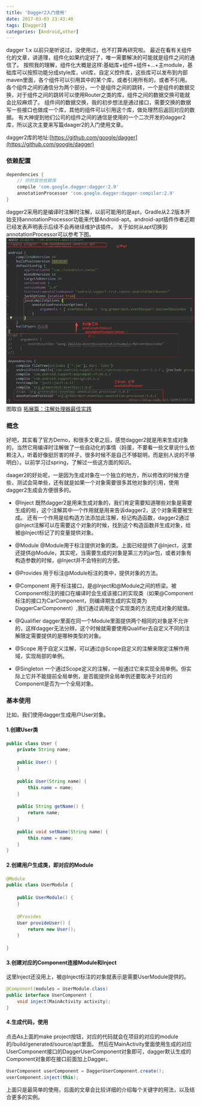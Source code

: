 ```yaml
---
title: 'Dagger2入门使用'
date: 2017-03-03 23:43:40
tags: [Dagger2]
categories: [Android,other]
---
```


dagger 1.x 以前只是听说过，没使用过，也不打算再研究啦。
最近在看有关组件化的文章，讲道理，组件化如果约定好了，唯一需要解决的可能就是组件之间的通信了。
按照我的理解，组件化大概是这样:基础库+组件+组件+...+主module，基础库可以按照功能分成style库，util库，自定义控件库，这些库可以发布到内部maven里面，各个组件可以引用其中的某个库，或者引用所有的，或者不引用。
各个组件之间的通信分为两个部分，一个是组件之间的跳转，一个是组件的数据交换，对于组件之间的跳转可以使用Router之类的库，组件之间的数据交换可能就会比较麻烦了。
组件间的数据交换，我的初步想法是通过接口，需要交换的数据写一些接口也做成一个库，其他的组件可以引用这个库，做处理然后返回对应的数据。
有大神提到他们公司的组件之间的通信是使用的一个二次开发的dagger2库，所以这次主要来写篇daager2的入门使用文章。

dagger2库的地址:[https://github.com/google/dagger](https://github.com/google/dagger)

### 依赖配置
```groovy
dependencies {
    // 你的其他依赖库
    compile 'com.google.dagger:dagger:2.9'
    annotationProcessor 'com.google.dagger:dagger-compiler:2.9'
}
```
dagger2采用的是编译时注解时注解，以前可能用的是apt，Gradle从2.2版本开始支持annotationProcessor功能来代替Android-apt。android-apt插件作者近期已经发表声明表示后续不会再继续维护该插件。
关于如何从apt切换到annotationProcessor可以参考下图。
![apt](/images/dagger2_apt.png)
图取自 [拓展篇：注解处理器最佳实践](http://blog.csdn.net/dd864140130/article/details/53957691)

### 概念
好吧，其实看了官方Demo，和很多文章之后，感觉dagger2就是用来生成对象的，当然它用编译时注解做了一些自动化的事情（妈蛋，不要看一些文章说什么依赖注入，听着好像挺厉害的样子，很多时候不是自己不够聪明，而是别人说的不够明白）。以前学习过spring，了解过一些这方面的知识。

daager2的好处呢，一是因为生成对象在一个独立的地方，所以修改的时候方便些，测试会简单些，还有就是如果一个对象需要很多其他对象的引用，使用dagger2生成会方便很多的。

- @Inject
既然dagger2是用来生成对象的，我们肯定需要知道哪些对象是需要生成的啦，这个注解其中一个作用就是用来告诉dagger2，这个对象需要被生成。
还有一个作用是给构造方法添加此注解，标记构造函数，dagger2通过@Inject注解可以在需要这个对象的时候，找到这个构造函数并生成对象，给被@Inject标记了的变量提供对象。

- @Module
@Module用于标注提供对象的类。上面已经提供了@Inject，这里还提供@Module，其实呢，当需要生成的对象是第三方的jar包，或者对象有构造参数的时候，@Inject并不会特别的方便。

- @Provides
用于标注@Module标注的类中，提供对象的方法。

- @Component
用于标注接口，是@Inject和@Module之间的桥梁。被Component标注的接口在编译时会生成该接口的实现类（如果@Component标注的接口为CarComponent，则编译期生成的实现类为DaggerCarComponent）,我们通过调用这个实现类的方法完成对象的赋值。

- @Qualifier
dagger里面在同一个Module里面提供两个相同的对象是不允许的，这样dagger无法分辨，这个时候就需要使用Qualifier去自定义不同的注解限定需要提供的是哪种类型的对象。

- @Scope
用于自定义注解，可以通过@Scope自定义的注解来限定注解作用域，实现局部的单例。

- @Singleton
一个通过Scope定义的注解，一般通过它来实现全局单例。但实际上它并不能提前全局单例，是否能提供全局单例还要取决于对应的Component是否为一个全局对象。

<!-- more -->

### 基本使用
比如，我们使用dagger生成用户User对象。
#### 1.创建User类
```java
public class User {
    private String name;

    public User() {
    }

    public User(String name) {
        this.name = name;
    }

    public String getName() {
        return name;
    }

    public void setName(String name) {
        this.name = name;
    }
}
```

#### 2.创建用户生成类，即对应的Module
```java
@Module
public class UserModule {

    public UserModule() {
    }

    @Provides
    User provideUser() {
        return new User();
    }

}
```

#### 3.创建对应的Component连接Module和Inject
这里Inject还没用上，被@Inject标注的对象就表示是需要UserModule提供的。
```java
@Component(modules = UserModule.class)
public interface UserComponent {
    void inject(MainActivity activity);
}
```

#### 4.生成代码，使用
点击As上面的make project按钮，对应的代码就会在项目的对应的module的/build/generated/source/apt里面。
然后在MainActivity里面使用生成的对应UserComponent接口的DaggerUserComponent对象即可，dagger默认生成的Component对象即在接口前面加上Dagger。
```java
UserComponent userComponent = DaggerUserComponent.create();
userComponent.inject(this);
```
上面只是最简单的使用，后面的文章会比较详细的介绍每个关键字的用法，以及结合更多的实例。
